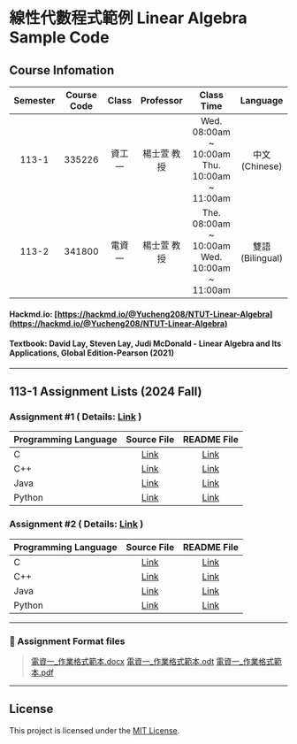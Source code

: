 # 線性代數程式範例 Linear Algebra Sample Code
## Course Infomation
| Semester | Course Code | Class |  Professor | Class Time | Language |
| :------: | :-----: | :------: | :------: | :------: | :------: |
| 113-1 | 335226 | 資工一 | 楊士萱  教授 | Wed. 08:00am ~ 10:00am </br> Thu. 10:00am ~ 11:00am | 中文 (Chinese) | 
| 113-2 | 341800 | 電資一 | 楊士萱  教授 | The. 08:00am ~ 10:00am </br> Wed. 10:00am ~ 11:00am | 雙語 (Bilingual) |

#### Hackmd.io: [https://hackmd.io/@Yucheng208/NTUT-Linear-Algebra](https://hackmd.io/@Yucheng208/NTUT-Linear-Algebra)
#### Textbook: David Lay, Steven Lay, Judi McDonald - Linear Algebra and Its Applications, Global Edition-Pearson (2021)

---

## 113-1 Assignment Lists (2024 Fall)

### Assignment #1 ( Details: [Link](./113-1/Assignment_1/README.md) )

| Programming Language | Source File      | README File           |
| :------------------ | :--------------: | :-------------------: |
| C | [Link](./113-1/Assignment_1/Lang_C/PA_1.c) | [Link](./113-1/Assignment_1/Lang_C/README.md)  |
| C++ | [Link](./113-1/Assignment_1/Lang_CPP/PA_1.cpp) | [Link](./113-1/Assignment_1/Lang_CPP/README.md)  |
| Java | [Link](./113-1/Assignment_1/Lang_JAVA/PA_1.java) | [Link](./113-1/Assignment_1/Lang_JAVA/README.md)  |
| Python | [Link](./113-1/Assignment_1/Lang_Python/PA_1.py) | [Link](./113-1/Assignment_1/Lang_Python/README.md)  |

### Assignment #2 ( Details: [Link](./113-1/Assignment_2/README.md) )

| Programming Language | Source File      | README File           |
| :------------------ | :--------------: | :-------------------: |
| C | [Link](./113-1/Assignment_2/Lang_C/PA_1.c) | [Link](./113-1/Assignment_2/Lang_C/README.md)  |
| C++ | [Link](./113-1/Assignment_2/Lang_CPP/PA_1.cpp) | [Link](./113-1/Assignment_2/Lang_CPP/README.md)  |
| Java | [Link](./113-1/Assignment_2/Lang_JAVA/PA_1.java) | [Link](./113-1/Assignment_2/Lang_JAVA/README.md)  |
| Python | [Link](./113-1/Assignment_2/Lang_Python/PA_1.py) | [Link](./113-1/Assignment_2/Lang_Python/README.md)  |

---

### 📝 Assignment Format files
> [電資一_作業格式範本.docx](./113-2/Assignments_Sample/Assignments_Sample.docx) 
> [電資一_作業格式範本.odt](./113-2/Assignments_Sample/Assignments_Sample.odt)
> [電資一_作業格式範本.pdf](./113-2/Assignments_Sample/Assignments_Sample.pdf)

---

## License
This project is licensed under the [MIT License](LICENSE).
